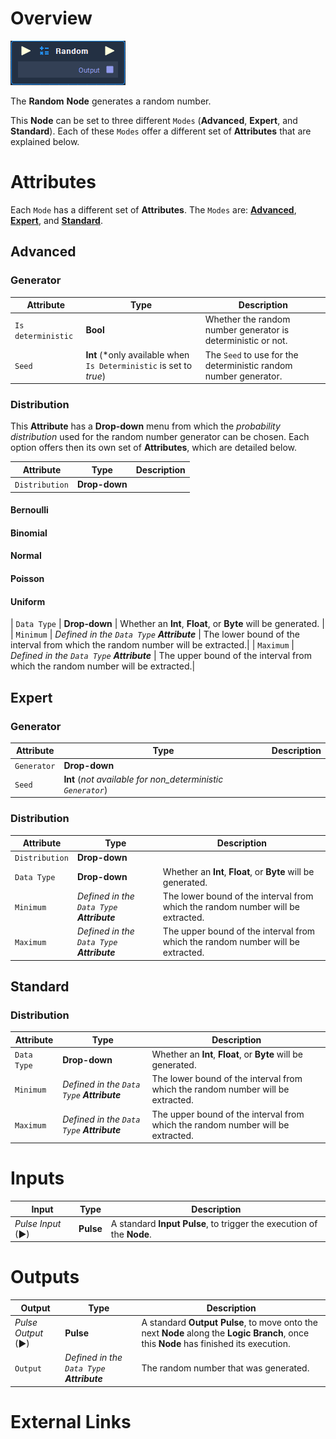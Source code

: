 # Overview

![The Random Node.](../../.gitbook/assets/node-random.png)

The **Random** **Node** generates a random number.

This **Node** can be set to three different `Modes` (**Advanced**, **Expert**, and **Standard**). Each of these `Modes` offer a different set of **Attributes** that are explained below.

# Attributes

Each `Mode` has a different set of **Attributes**. The `Modes` are: [**Advanced**](random.md#advanced), [**Expert**](random.md#expert), and [**Standard**](random.md#expert).

## Advanced

### Generator

|Attribute|Type|Description|
|---|---|---|
| `Is deterministic` | **Bool** | Whether the random number generator is deterministic or not. |
| `Seed` | **Int** (*only available when `Is Deterministic` is set to _true_)| The `Seed` to use for the deterministic random number generator. |

### Distribution

This **Attribute** has a **Drop-down** menu from which the _probability distribution_ used for the random number generator can be chosen. Each option offers then its own set of **Attributes**, which are detailed below.

|Attribute|Type|Description|
|---|---|---|
| `Distribution` | **Drop-down** | |

#### Bernoulli

#### Binomial

#### Normal

#### Poisson

#### Uniform

| `Data Type` | **Drop-down** | Whether an **Int**, **Float**, or **Byte** will be generated. |
| `Minimum` | _Defined in the `Data Type` **Attribute**_ | The lower bound of the interval from which the random number will be extracted.|
| `Maximum` | _Defined in the `Data Type` **Attribute**_ | The upper bound of the interval from which the random number will be extracted.|




## Expert 

### Generator

|Attribute|Type|Description|
|---|---|---|
| `Generator` | **Drop-down** | |
| `Seed` | **Int** (*not available for non_deterministic `Generator`*) | |

### Distribution

|Attribute|Type|Description|
|---|---|---|
| `Distribution` | **Drop-down** | |
| `Data Type` | **Drop-down** | Whether an **Int**, **Float**, or **Byte** will be generated. |
| `Minimum` | _Defined in the `Data Type` **Attribute**_ | The lower bound of the interval from which the random number will be extracted.|
| `Maximum` | _Defined in the `Data Type` **Attribute**_ | The upper bound of the interval from which the random number will be extracted.|
## Standard

### Distribution

|Attribute|Type|Description|
|---|---|---|
| `Data Type` | **Drop-down** | Whether an **Int**, **Float**, or **Byte** will be generated. |
| `Minimum` | _Defined in the `Data Type` **Attribute**_ | The lower bound of the interval from which the random number will be extracted.|
| `Maximum` | _Defined in the `Data Type` **Attribute**_ | The upper bound of the interval from which the random number will be extracted.|

# Inputs

|Input|Type|Description|
|---|---|---|
|*Pulse Input* (►)|**Pulse**|A standard **Input Pulse**, to trigger the execution of the **Node**.|

# Outputs

|Output|Type|Description|
|---|---|---|
|*Pulse Output* (►)|**Pulse**|A standard **Output Pulse**, to move onto the next **Node** along the **Logic Branch**, once this **Node** has finished its execution.|
| `Output` | _Defined in the `Data Type` **Attribute**_ | The random number that was generated. |


# External Links

